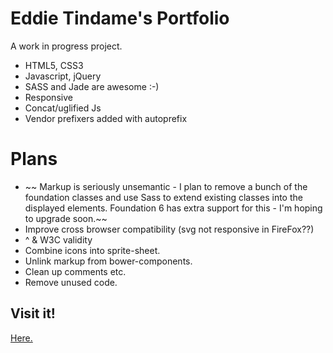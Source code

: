 # Eddie Tindame's Portfolio

A work in progress project.

  * HTML5, CSS3
  * Javascript, jQuery
  * SASS and Jade are awesome :-)
  * Responsive
  * Concat/uglified Js
  * Vendor prefixers added with autoprefix

# Plans
* ~~ Markup is seriously unsemantic - I plan to remove a bunch of the foundation classes and use Sass to extend existing classes into the displayed elements. Foundation 6 has extra support for this - I'm hoping to upgrade soon.~~
* Improve cross browser compatibility (svg not responsive in FireFox??)
*  ^ & W3C validity
* Combine icons into sprite-sheet.
* Unlink markup from bower-components.
* Clean up comments etc.
* Remove unused code.

## Visit it!
[Here.](https://eddietindame.github.io)

